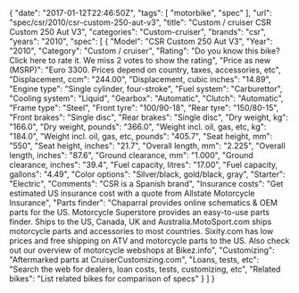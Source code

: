 {
    "date": "2017-01-12T22:46:50Z",
    "tags": [
        "motorbike",
        "spec"
    ],
    "url": "spec\/csr\/2010\/csr-custom-250-aut-v3",
    "title": "Custom \/ cruiser CSR Custom 250 Aut V3",
    "categories": "Custom-cruiser",
    "brands": "csr",
    "years": "2010",
    "spec": [
        {
            "Model": "CSR Custom 250 Aut V3",
            "Year": "2010",
            "Category": "Custom \/ cruiser",
            "Rating": "Do you know this bike?Click here to rate it. We miss 2 votes to show the rating",
            "Price as new (MSRP)": "Euro 3300.  Prices depend on country, taxes, accessories, etc",
            "Displacement, ccm": "244.00",
            "Displacement, cubic inches": "14.89",
            "Engine type": "Single cylinder, four-stroke",
            "Fuel system": "Carburettor",
            "Cooling system": "Liquid",
            "Gearbox": "Automatic",
            "Clutch": "Automatic",
            "Frame type": "Steel",
            "Front tyre": "100\/90-18",
            "Rear tyre": "150\/80-15",
            "Front brakes": "Single disc",
            "Rear brakes": "Single disc",
            "Dry weight, kg": "166.0",
            "Dry weight, pounds": "366.0",
            "Weight incl. oil, gas, etc, kg": "184.0",
            "Weight incl. oil, gas, etc, pounds": "405.7",
            "Seat height, mm": "550",
            "Seat height, inches": "21.7",
            "Overall length, mm": "2.225",
            "Overall length, inches": "87.6",
            "Ground clearance, mm": "1.000",
            "Ground clearance, inches": "39.4",
            "Fuel capacity, litres": "17.00",
            "Fuel capacity, gallons": "4.49",
            "Color options": "Silver\/black, gold\/black, gray",
            "Starter": "Electric",
            "Comments": "CSR is a Spanish brand",
            "Insurance costs": "Get estimated US insurance cost with a quote from Allstate Motorcycle Insurance",
            "Parts finder": "Chaparral provides online schematics & OEM parts for the US.   Motorcycle Superstore provides an easy-to-use parts finder. Ships to the US, Canada, UK and Australia.MotoSport.com ships motorcycle parts and accessories to most countries.    Sixity.com has low prices and free shipping on ATV and motorcycle parts to the US. Also check out our overview of motorcycle webshops at Bikez.info",
            "Customizing": "Aftermarked parts at CruiserCustomizing.com",
            "Loans, tests, etc": "Search the web for dealers, loan costs, tests, customizing, etc",
            "Related bikes": "List related bikes for comparison of specs"
        }
    ]
}